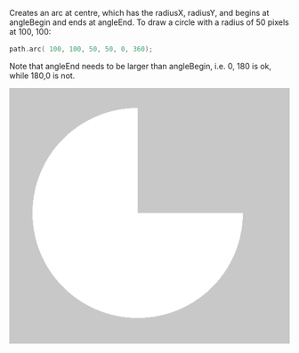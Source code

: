 Creates an arc at centre, which has the radiusX, radiusY, and begins at angleBegin and ends at angleEnd. To draw a circle with a radius of 50 pixels at 100, 100:

```cpp
path.arc( 100, 100, 50, 50, 0, 360);
```

Note that angleEnd needs to be larger than angleBegin, i.e. 0, 180 is ok, while 180,0 is not.

![](../images/ofPath.arc.example.png)